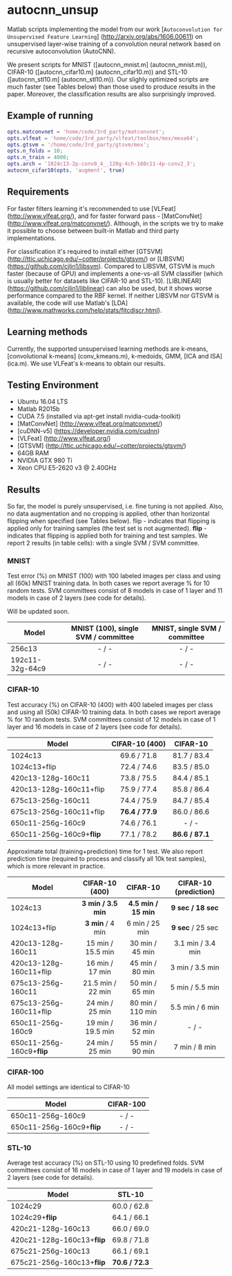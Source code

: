 # autocnn_unsup
Matlab scripts implementing the model from our work [`Autoconvolution for Unsupervised Feature Learning`] (http://arxiv.org/abs/1606.00611) on unsupervised layer-wise training of a convolution neural network based on recursive autoconvolution (AutoCNN).

We present scripts for MNIST ([autocnn_mnist.m] (autocnn_mnist.m)), CIFAR-10 ([autocnn_cifar10.m] (autocnn_cifar10.m)) 
and STL-10 ([autocnn_stl10.m] (autocnn_stl10.m)). 
Our slighly optimized scripts are much faster (see Tables below) than those used to produce results in the paper. 
Moreover, the classification results are also surprisingly improved.

## Example of running
```matlab
opts.matconvnet = 'home/code/3rd_party/matconvnet';
opts.vlfeat = 'home/code/3rd_party/vlfeat/toolbox/mex/mexa64';
opts.gtsvm = '/home/code/3rd_party/gtsvm/mex';
opts.n_folds = 10;
opts.n_train = 4000;
opts.arch = '1024c13-2p-conv0_4__128g-4ch-160c11-4p-conv2_3';
autocnn_cifar10(opts, 'augment', true)
```

## Requirements
For faster filters learning it's recommended to use [VLFeat] (http://www.vlfeat.org/), and for faster forward pass - [MatConvNet] (http://www.vlfeat.org/matconvnet/). Although, in the scripts we try to make it possible to choose between built-in Matlab and third party implementations.

For classification it's required to install either [GTSVM] (http://ttic.uchicago.edu/~cotter/projects/gtsvm/) or [LIBSVM] (https://github.com/cjlin1/libsvm). Compared to LIBSVM, GTSVM is much faster (because of GPU) and implements a one-vs-all SVM classifier (which is usually better for datasets like CIFAR-10 and STL-10). [LIBLINEAR] (https://github.com/cjlin1/liblinear) can also be used, but it shows worse performance compared to the RBF kernel.
If neither LIBSVM nor GTSVM is available, the code will use Matlab's [LDA] (http://www.mathworks.com/help/stats/fitcdiscr.html).

## Learning methods
Currently, the supported unsupervised learning methods are k-means, [convolutional k-means] (conv_kmeans.m), k-medoids, GMM, [ICA and ISA] (ica.m).
We use VLFeat's k-means to obtain our results.

## Testing Environment
- Ubuntu 16.04 LTS
- Matlab R2015b 
- CUDA 7.5 (installed via apt-get install nvidia-cuda-toolkit)
- [MatConvNet] (http://www.vlfeat.org/matconvnet/)
- [cuDNN-v5] (https://developer.nvidia.com/cudnn)
- [VLFeat] (http://www.vlfeat.org/)
- [GTSVM] (http://ttic.uchicago.edu/~cotter/projects/gtsvm/)
- 64GB RAM
- NVIDIA GTX 980 Ti
- Xeon CPU E5-2620 v3 @ 2.40GHz

## Results
So far, the model is purely unsupervised, i.e. fine tuning is not applied. 
Also, no data augmentation and no cropping is applied, other than horizontal flipping when specified (see Tables below).
flip - indicates that flipping is applied only for training samples (the test set is not augmented).
**flip** - indicates that flipping is applied both for training and test samples.
We report 2 results (in table cells): with a single SVM / SVM committee.

### MNIST
Test error (%) on MNIST (100) with 100 labeled images per class and using all (60k) MNIST training data. 
In both cases we report average % for 10 random tests. SVM committees consist of 8 models in case of 1 layer 
and 11 models in case of 2 layers (see code for details). 

Will be updated soon.

Model | MNIST (100), single SVM / committee | MNIST, single SVM / committee
-------|:--------:|:--------:
256c13 | - / - | - / -
192c11-32g-64c9 | - / - | - / -


### CIFAR-10
Test accuracy (%) on CIFAR-10 (400) with 400 labeled images per class and using all (50k) CIFAR-10 training data. 
In both cases we report average % for 10 random tests. SVM committees consist of 12 models in case of 1 layer 
and 16 models in case of 2 layers (see code for details).

Model | CIFAR-10 (400) | CIFAR-10
-------|:--------:|:--------:
1024c13 | 69.6 / 71.8 | 81.7 / 83.4
1024c13+flip | 72.4 / 74.6 | 83.5 / 85.0
420c13-128g-160c11 | 73.8 / 75.5 | 84.4 / 85.1
420c13-128g-160c11+flip | 75.9 / 77.4 | 85.8 / 86.4
675c13-256g-160c11 | 74.4 / 75.9 | 84.7 / 85.4
675c13-256g-160c11+flip | **76.4 / 77.9** | 86.0 / 86.6
650c11-256g-160c9 | 74.6 / 76.1 | - / -
650c11-256g-160c9+**flip** | 77.1 / 78.2 | **86.6 / 87.1**

Approximate total (training+prediction) time for 1 test. We also report prediction time (required to process and 
classify all 10k test samples), which is more relevant in practice. 

Model | CIFAR-10 (400) | CIFAR-10 | CIFAR-10 (prediction)
-------|:--------:|:--------:|:--------:
1024c13                     | **3 min / 3.5 min** | **4.5 min / 15 min** | **9 sec / 18 sec**
1024c13+flip                | **3 min** / 4 min | 6 min / 25 min    | **9 sec** / 25 sec
420c13-128g-160c11          | 15 min / 15.5 min | 30 min / 45 min   | 3.1 min / 3.4 min
420c13-128g-160c11+flip     | 16 min / 17 min   | 45 min / 80 min   | 3 min / 3.5 min
675c13-256g-160c11          | 21.5 min / 22 min | 50 min / 65 min   | 5 min / 5.5 min
675c13-256g-160c11+flip     | 24 min / 25 min   | 80 min / 110 min  | 5.5 min / 6 min
650c11-256g-160c9           | 19 min / 19.5 min | 36 min / 52 min   | - / -
650c11-256g-160c9+**flip**  | 24 min / 25 min   | 55 min / 90 min   | 7 min / 8 min

### CIFAR-100
All model settings are identical to CIFAR-10

Model | CIFAR-100
-------|:--------:
650c11-256g-160c9 | - / - 
650c11-256g-160c9+**flip** | - / - 


### STL-10

Average test accuracy (%) on STL-10 using 10 predefined folds. SVM committees consist of 16 models in case of 1 layer 
and 19 models in case of 2 layers (see code for details). 

Model | STL-10
-------|:--------:
1024c29 | 60.0 / 62.8
1024c29+**flip** | 64.1 / 66.1
420c21-128g-160c13 | 66.0 / 69.0
420c21-128g-160c13+**flip**  | 69.8 / 71.8
675c21-256g-160c13 | 66.1 / 69.1
675c21-256g-160c13+**flip**  | **70.6 / 72.3**
